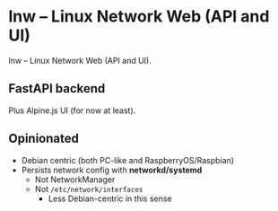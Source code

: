 # lnw &ndash; Linux Network Web (API and UI)
lnw &ndash; Linux Network Web (API and UI).

## FastAPI backend
Plus Alpine.js UI (for now at least).

## Opinionated

* Debian centric (both PC-like and RaspberryOS/Raspbian)
* Persists network config with **networkd/systemd**
    * Not NetworkManager
    * Not `/etc/network/interfaces`
        * Less Debian-centric in this sense

